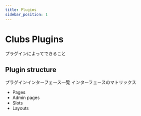 ```yaml
---
title: Plugins
sidebar_position: 1
---
```


# Clubs Plugins

プラグインによってできること

## Plugin structure

プラグインインターフェース一覧
インターフェースのマトリックス

- Pages
- Admin pages
- Slots
- Layouts
